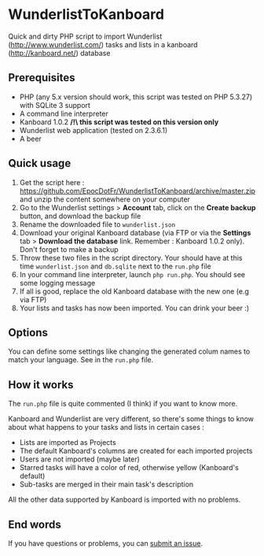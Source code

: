 WunderlistToKanboard
====================

Quick and dirty PHP script to import Wunderlist (http://www.wunderlist.com/) tasks and lists in a kanboard (http://kanboard.net/) database

## Prerequisites

  - PHP (any 5.x version should work, this script was tested on PHP 5.3.27) with SQLite 3 support
  - A command line interpreter
  - Kanboard 1.0.2 **/!\ this script was tested on this version only**
  - Wunderlist web application (tested on 2.3.6.1)
  - A beer

## Quick usage

  1. Get the script here : https://github.com/EpocDotFr/WunderlistToKanboard/archive/master.zip and unzip the content somewhere on your computer
  2. Go to the Wunderlist settings > **Account** tab, click on the **Create backup** button, and download the backup file
  3. Rename the downloaded file to `wunderlist.json`
  4. Download your original Kanboard database (via FTP or via the **Settings** tab > **Download the database** link. Remember : Kanboard 1.0.2  only). Don't forget to make a backup
  5. Throw these two files in the script directory. Your should have at this time `wunderlist.json` and `db.sqlite` next to the `run.php` file
  6. In your command line interpreter, launch `php run.php`. You should see some logging message
  7. If all is good, replace the old Kanboard database with the new one (e.g via FTP)
  8. Your lists and tasks has now been imported. You can drink your beer :)

## Options

You can define some settings like changing the generated colum names to match your language. See in the `run.php` file.

## How it works

The `run.php` file is quite commented (I think) if you want to know more.

Kanboard and Wunderlist are very different, so there's some things to know about what happens to your tasks and lists in certain cases :

  - Lists are imported as Projects
  - The default Kanboard's columns are created for each imported projects
  - Users are not imported (maybe later)
  - Starred tasks will have a color of red, otherwise yellow (Kanboard's default)
  - Sub-tasks are merged in their main task's description

All the other data supported by Kanboard is imported with no problems.

## End words

If you have questions or problems, you can [submit an issue](https://github.com/EpocDotFr/WunderlistToKanboard/issues).
